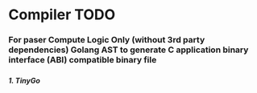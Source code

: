 # Compiler TODO
### For paser Compute Logic Only (without 3rd party dependencies) Golang AST to generate C application binary interface (ABI) compatible binary file
#####
##### 1. TinyGo
#####
